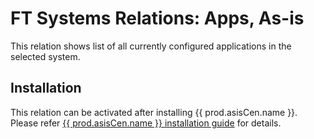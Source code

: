 # FT Systems Relations: Apps, As-is

This relation shows list of all currently configured applications in the selected system.

## Installation
This relation can be activated after installing {{ prod.asisCen.name }}. Please refer [{{ prod.asisCen.name }} installation guide](../../inst/asis-api-installation.md) for details.